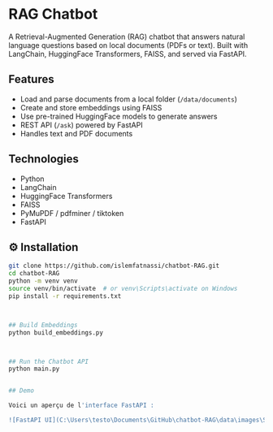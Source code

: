 # RAG Chatbot

A Retrieval-Augmented Generation (RAG) chatbot that answers natural language questions based on local documents (PDFs or text). Built with LangChain, HuggingFace Transformers, FAISS, and served via FastAPI.

## Features

- Load and parse documents from a local folder (`/data/documents`)
- Create and store embeddings using FAISS
- Use pre-trained HuggingFace models to generate answers
- REST API (`/ask`) powered by FastAPI
- Handles text and PDF documents

## Technologies

- Python
- LangChain
- HuggingFace Transformers
- FAISS
- PyMuPDF / pdfminer / tiktoken
- FastAPI


## ⚙️ Installation

```bash
git clone https://github.com/islemfatnassi/chatbot-RAG.git
cd chatbot-RAG
python -m venv venv
source venv/bin/activate  # or venv\Scripts\activate on Windows
pip install -r requirements.txt



## Build Embeddings
python build_embeddings.py



## Run the Chatbot API
python main.py


## Demo

Voici un aperçu de l'interface FastAPI :

![FastAPI UI](C:\Users\testo\Documents\GitHub\chatbot-RAG\data\images\Screenshot 2025-07-31 153651)
